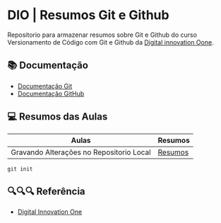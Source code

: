 
# DIO | Resumos Git e Github

Repositorio para armazenar resumos sobre Git e Github do curso Versionamento de Código com Git e Github da [Digital innovation Oone](https://github.com/KalecGod).

## 📚 Documentação

- [Documentação Git](https://git-scm.com/doc)
- [Documentação GitHub](https://docs.github.com/)

## 💻 Resumos das Aulas

| Aulas | Resumos |
|-------|---------|
|Gravando Alterações no Repositorio Local | [Resumos](https://github.com/KalecGod) |

```
git init

```
## 🔍🔍🔍 Referência 
- [Digital Innovation One](https://github.com/KalecGod)

